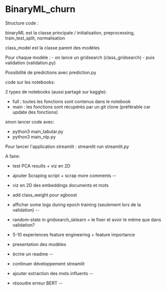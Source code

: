 # BinaryML_churn

Structure code :

binaryML est la classe principale / initialisation, preprocessing, train_test_split, normalisation

class_model est la classe parent des modèles

Pour chaque modèle :
	- on lance un gridsearch (class_gridsearch)
	- puis validation (validation.py)

Possibilité de predictions avec prediction.py


code sur les notebooks:

2 types de notebooks (aussi partagé sur kaggle):
 - full : toutes les fonctions sont contenus dans le notebook
 - main : les fonctions sont récupérés par un git clone (préférable car update des fonctions)

sinon lancer code avec:
 - python3 main_tabular.py
 - python3 main_nlp.py

Pour lancer l'application streamlit :
streamlit run streamlit.py

A faire:

 - test PCA results + viz en 2D
 - ajouter Scraping script + scrap more comments --
 - viz en 2D des embeddings documents et mots
 - add class_weight pour xgboost
 - afficher some logs during epoch training (seulement lors de la validation) --
 - random-state in gridsearch_sklearn = le fixer et avoir le même que dans validation?
 - 5-10 experiences feature engineering + feature importance
 - presentation des modèles
 - écrire un readme --

 - continuer développement streamlit
 - ajouter extraction des mots influents --
 - résoudre erreur BERT --
